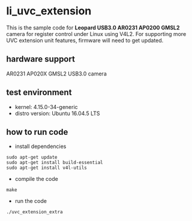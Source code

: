# li_uvc_extension
  This is the sample code for __Leopard USB3.0 AR0231 AP0200 GMSL2__ camera for 
  register control under Linux using V4L2. For supporting more UVC extension
  unit features, firmware will need to get updated.

## hardware support
AR0231 AP020X GMSL2 USB3.0 camera

## test environment
- kernel: 4.15.0-34-generic 
- distro version: Ubuntu 16.04.5 LTS

## how to run code
- install dependencies
```
sudo apt-get update
sudo apt-get install build-essential
sudo apt-get install v4l-utils
```
- compile the code
```
make
```
- run the code
```
./uvc_extension_extra
```
